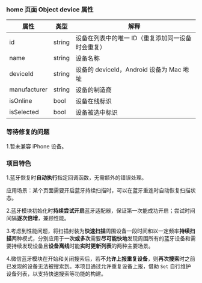 ### home 页面 Object device 属性

|属性|类型|解释|
|-|-|-|
|id|string|设备在列表中的唯一 ID（重复添加同一设备时会重复）|
|name|string|设备名称|
|deviceId|string|设备的 deviceId，Android 设备为 Mac 地址|
|manufacturer|string|设备的制造商|
|isOnline|bool|设备在线标识|
|isSelected|bool|设备被选中标识|

### 等待修复的问题

1.暂未兼容 iPhone 设备。

### 项目特色

1.蓝牙恢复时**自动执行**指定回调函数，无需额外的错误处理。

应用场景：某个页面需要开启蓝牙持续扫描时，可以在蓝牙重连时自动恢复扫描状态。

2.蓝牙模块初始化时**持续尝试开启**蓝牙适配器，保证第一次能成功开启；尝试时间间隔**逐次倍增**，兼顾性能。

3.考虑到性能问题，将扫描封装为**快速扫描**周围设备一段时间和以一定频率**持续扫描**两种模式，分别应用于**一次或多次**需要**尽可能快地**发现周围所有的蓝牙设备和需要持续发现设备且**设备离线**时能**实时更新列表**的两种主要场景。

4.微信蓝牙模块在开始和关闭搜索后，若**不允许上报重复设备**，则**再次搜索**时之前已发现的设备无法被搜索到。本项目通过允许重复设备上报，借助 `Set` 自行维护设备列表，以支持快速搜索等功能的构建。